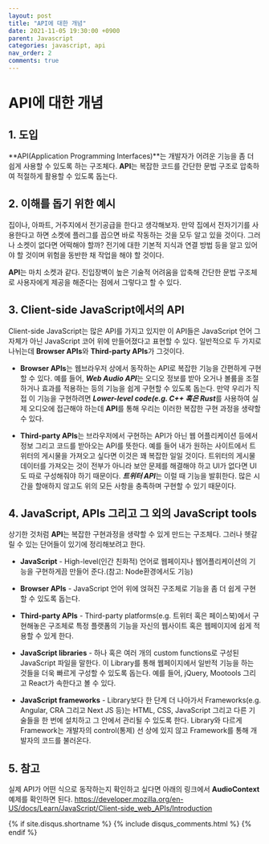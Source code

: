 ```yaml
---
layout: post
title: "API에 대한 개념"
date: 2021-11-05 19:30:00 +0900
parent: Javascript
categories: javascript, api
nav_order: 2
comments: true
---
```


# API에 대한 개념

## 1. 도입

**API(Application Programming Interfaces)**는 개발자가 어려운 기능을 좀 더 쉽게 사용할 수 있도록 하는 구조체다. **API**는 복잡한 코드를 간단한 문법 구조로 압축하여 적절하게 활용할 수 있도록 돕는다.

## 2. 이해를 돕기 위한 예시

집이나, 아파트, 거주지에서 전기공급을 한다고 생각해보자. 만약 집에서 전자기기를 사용한다고 하면 소켓에 플러그를 꼽으면 바로 작동하는 것을 모두 알고 있을 것이다. 그러나 소켓이 없다면 어떡해야 할까? 전기에 대한 기본적 지식과 연결 방법 등을 알고 있어야 할 것이며 위험을 동반한 채 작업을 해야 할 것이다.

**API**는 마치 소켓과 같다. 진입장벽이 높은 기술적 어려움을 압축해 간단한 문법 구조체로 사용자에게 제공을 해준다는 점에서 그렇다고 할 수 있다.

## 3. Client-side JavaScript에서의 API

Client-side JavaScript는 많은 API를 가지고 있지만 이 API들은 JavaScript 언어 그 자체가 아닌 JavaScript 코어 위에 만들어졌다고 표현할 수 있다. 일반적으로 두 가지로 나뉘는데 **Browser APIs**와 **Third-party APIs**가 그것이다.

* **Browser APIs**는 웹브라우저 상에서 동작하는 API로 복잡한 기능을 간편하게 구현할 수 있다. 예를 들어, ***Web Audio API***는 오디오 정보를 받아 오거나 볼륨을 조절하거나 효과를 적용하는 등의 기능을 쉽게 구현할 수 있도록 돕는다. 만약 우리가 직접 이 기능을 구현하려면 ***Lower-level code(e.g. C++ 혹은 Rust***를 사용하여 실제 오디오에 접근해야 하는데 **API**를 통해 우리는 이러한 복잡한 구현 과정을 생략할 수 있다.

* **Third-party APIs**는 브라우저에서 구현하는 API가 아닌 웹 어플리케이션 등에서 정보 그리고 코드를 받아오는 API를 뜻한다. 예를 들어 내가 원하는 사이트에서 트위터의 게시물을 가져오고 싶다면 이것은 꽤 복잡한 일일 것이다. 트위터의 게시물 데이터를 가져오는 것이 전부가 아니라 보안 문제를 해결해야 하고 UI가 없다면 UI도 따로 구성해줘야 하기 때문이다. ***트위터 API***는 이럴 때 기능을 발휘한다. 많은 시간을 할애하지 않고도 위의 모든 사항을 충족하며 구현할 수 있기 때문이다.

## 4. JavaScript, APIs 그리고 그 외의 JavaScript tools

상기한 것처럼 **API**는 복잡한 구현과정을 생략할 수 있게 만드는 구조체다. 그러나 헷갈릴 수 있는 단어들이 있기에 정리해보려고 한다.

* **JavaScript** - High-level(인간 친화적) 언어로 웹페이지나 웹어플리케이션의 기능을 구현하게끔 만들어 준다.(참고: Node환경에서도 기능)

* **Browser APIs** - JavaScript 언어 위에 얹혀진 구조체로 기능을 좀 더 쉽게 구현할 수 있도록 돕는다.

* **Third-party APIs** - Third-party platforms(e.g. 트위터 혹은 페이스북)에서 구현해놓은 구조체로 특정 플랫폼의 기능을 자신의 웹사이트 혹은 웹페이지에 쉽게 적용할 수 있게 한다.

* **JavaScript libraries** - 하나 혹은 여러 개의 custom functions로 구성된 JavaScript 파일을 말한다. 이 Library를 통해 웹페이지에서 일반적 기능을 하는 것들을 더욱 빠르게 구성할 수 있도록 돕는다. 예를 들어, jQuery, Mootools 그리고 React가 속한다고 볼 수 있다.

* **JavaScript frameworks** - Library보다 한 단계 더 나아가서 Frameworks(e.g. Angular, CRA 그리고 Next JS 등)는 HTML, CSS, JavaScript 그리고 다른 기술들을 한 번에 설치하고 그 안에서 관리될 수 있도록 한다. Library와 다르게 Framework는 개발자의 control(통제) 선 상에 있지 않고 Framework를 통해 개발자의 코드를 불러온다.

## 5. 참고
실제 API가 어떤 식으로 동작하는지 확인하고 싶다면 아래의 링크에서 **AudioContext** 예제를 확인하면 된다.
<https://developer.mozilla.org/en-US/docs/Learn/JavaScript/Client-side_web_APIs/Introduction>


{% if site.disqus.shortname %}
  {% include disqus_comments.html %}
{% endif %}